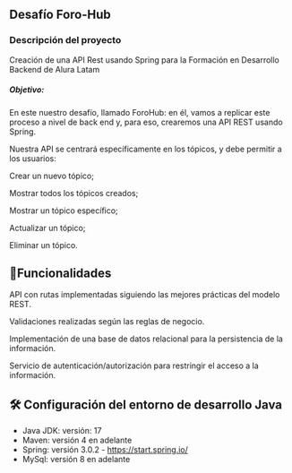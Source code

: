 ## Desafío Foro-Hub

<h3>Descripción del proyecto</h3>

Creación de una API Rest usando Spring para la Formación en Desarrollo Backend de Alura Latam

<h5>Objetivo:</h5>
En este nuestro desafío, llamado ForoHub: en él, vamos a replicar este proceso a nivel de back end y, para eso, crearemos una API REST usando Spring.

Nuestra API se centrará específicamente en los tópicos, y debe permitir a los usuarios:

Crear un nuevo tópico;

Mostrar todos los tópicos creados;

Mostrar un tópico específico;

Actualizar un tópico;

Eliminar un tópico.

## :hammer:Funcionalidades 
API con rutas implementadas siguiendo las mejores prácticas del modelo REST.

Validaciones realizadas según las reglas de negocio.

Implementación de una base de datos relacional para la persistencia de la información.

Servicio de autenticación/autorización para restringir el acceso a la información.

## 🛠️ Configuración del entorno de desarrollo Java



- Java JDK: versión: 17
- Maven: versión 4 en adelante
- Spring: versión 3.0.2 - https://start.spring.io/
- MySql: versión 8 en adelante
